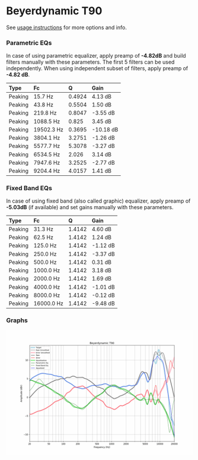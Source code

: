 # Beyerdynamic T90
See [usage instructions](https://github.com/jaakkopasanen/AutoEq#usage) for more options and info.

### Parametric EQs
In case of using parametric equalizer, apply preamp of **-4.82dB** and build filters manually
with these parameters. The first 5 filters can be used independently.
When using independent subset of filters, apply preamp of **-4.82 dB**.

| Type    | Fc         |      Q | Gain      |
|:--------|:-----------|:-------|:----------|
| Peaking | 15.7 Hz    | 0.4924 | 4.13 dB   |
| Peaking | 43.8 Hz    | 0.5504 | 1.50 dB   |
| Peaking | 219.8 Hz   | 0.8047 | -3.55 dB  |
| Peaking | 1088.5 Hz  | 0.825  | 3.45 dB   |
| Peaking | 19502.3 Hz | 0.3695 | -10.18 dB |
| Peaking | 3804.1 Hz  | 3.2751 | -1.26 dB  |
| Peaking | 5577.7 Hz  | 5.3078 | -3.27 dB  |
| Peaking | 6534.5 Hz  | 2.026  | 3.14 dB   |
| Peaking | 7947.6 Hz  | 3.2525 | -2.77 dB  |
| Peaking | 9204.4 Hz  | 4.0157 | 1.41 dB   |

### Fixed Band EQs
In case of using fixed band (also called graphic) equalizer, apply preamp of **-5.03dB**
(if available) and set gains manually with these parameters.

| Type    | Fc         |      Q | Gain     |
|:--------|:-----------|:-------|:---------|
| Peaking | 31.3 Hz    | 1.4142 | 4.60 dB  |
| Peaking | 62.5 Hz    | 1.4142 | 1.24 dB  |
| Peaking | 125.0 Hz   | 1.4142 | -1.12 dB |
| Peaking | 250.0 Hz   | 1.4142 | -3.37 dB |
| Peaking | 500.0 Hz   | 1.4142 | 0.31 dB  |
| Peaking | 1000.0 Hz  | 1.4142 | 3.18 dB  |
| Peaking | 2000.0 Hz  | 1.4142 | 1.69 dB  |
| Peaking | 4000.0 Hz  | 1.4142 | -1.01 dB |
| Peaking | 8000.0 Hz  | 1.4142 | -0.12 dB |
| Peaking | 16000.0 Hz | 1.4142 | -9.48 dB |

### Graphs
![](./Beyerdynamic%20T90.png)